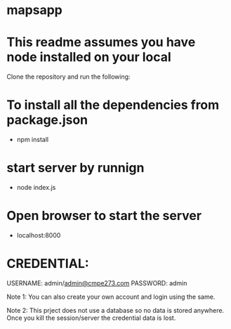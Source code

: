 # mapsapp


# This readme assumes you have node installed on your local

Clone the repository and run the following:

# To install all the dependencies from package.json
 - npm install

# start server by runnign
 - node index.js

# Open browser to start the server
 - localhost:8000

# CREDENTIAL: 
USERNAME: admin/admin@cmpe273.com
PASSWORD: admin

Note 1: You can also create your own account and login using the same. 

Note 2: This prject does not use a database so no data is stored anywhere. Once you kill the session/server the credential data is lost.
